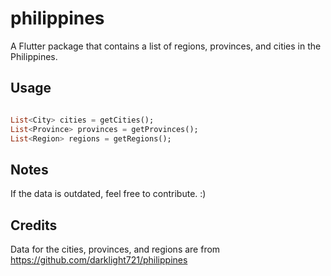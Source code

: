 # philippines

A Flutter package that contains a list of regions, provinces, and cities in the Philippines.

## Usage

```dart

List<City> cities = getCities();
List<Province> provinces = getProvinces();
List<Region> regions = getRegions();

```
## Notes

If the data is outdated, feel free to contribute. :)

## Credits

Data for the cities, provinces, and regions are from https://github.com/darklight721/philippines

